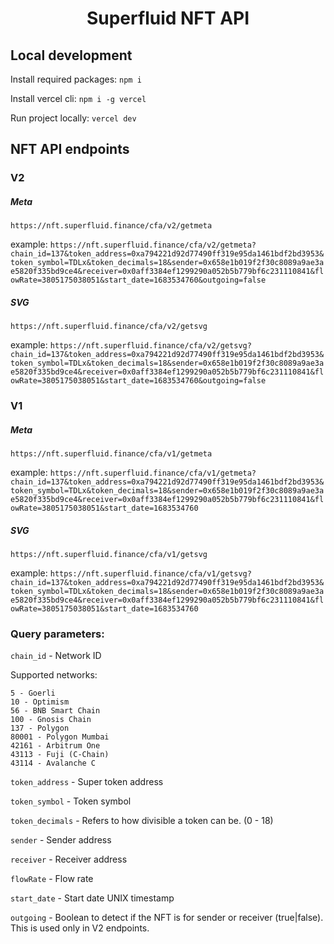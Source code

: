 <h1 align="center">Superfluid NFT API</h1>

## Local development

Install required packages:
`npm i`

Install vercel cli:
`npm i -g vercel`

Run project locally:
`vercel dev`

## NFT API endpoints

### V2

##### Meta
`https://nft.superfluid.finance/cfa/v2/getmeta`

example: `https://nft.superfluid.finance/cfa/v2/getmeta?chain_id=137&token_address=0xa794221d92d77490ff319e95da1461bdf2bd3953&token_symbol=TDLx&token_decimals=18&sender=0x658e1b019f2f30c8089a9ae3ae5820f335bd9ce4&receiver=0x0aff3384ef1299290a052b5b779bf6c231110841&flowRate=3805175038051&start_date=1683534760&outgoing=false`

##### SVG
`https://nft.superfluid.finance/cfa/v2/getsvg`

example: `https://nft.superfluid.finance/cfa/v2/getsvg?chain_id=137&token_address=0xa794221d92d77490ff319e95da1461bdf2bd3953&token_symbol=TDLx&token_decimals=18&sender=0x658e1b019f2f30c8089a9ae3ae5820f335bd9ce4&receiver=0x0aff3384ef1299290a052b5b779bf6c231110841&flowRate=3805175038051&start_date=1683534760&outgoing=false`

### V1

##### Meta
`https://nft.superfluid.finance/cfa/v1/getmeta`

example: `https://nft.superfluid.finance/cfa/v1/getmeta?chain_id=137&token_address=0xa794221d92d77490ff319e95da1461bdf2bd3953&token_symbol=TDLx&token_decimals=18&sender=0x658e1b019f2f30c8089a9ae3ae5820f335bd9ce4&receiver=0x0aff3384ef1299290a052b5b779bf6c231110841&flowRate=3805175038051&start_date=1683534760`

##### SVG
`https://nft.superfluid.finance/cfa/v1/getsvg`

example: `https://nft.superfluid.finance/cfa/v1/getsvg?chain_id=137&token_address=0xa794221d92d77490ff319e95da1461bdf2bd3953&token_symbol=TDLx&token_decimals=18&sender=0x658e1b019f2f30c8089a9ae3ae5820f335bd9ce4&receiver=0x0aff3384ef1299290a052b5b779bf6c231110841&flowRate=3805175038051&start_date=1683534760`


### Query parameters:

`chain_id` - Network ID

Supported networks:
```
5 - Goerli
10 - Optimism
56 - BNB Smart Chain
100 - Gnosis Chain
137 - Polygon
80001 - Polygon Mumbai
42161 - Arbitrum One
43113 - Fuji (C-Chain)
43114 - Avalanche C
```

`token_address` - Super token address

`token_symbol` - Token symbol

`token_decimals` - Refers to how divisible a token can be. (0 - 18)

`sender` - Sender address

`receiver` - Receiver address

`flowRate` - Flow rate

`start_date` - Start date UNIX timestamp

`outgoing` - Boolean to detect if the NFT is for sender or receiver (true|false). This is used only in V2 endpoints.